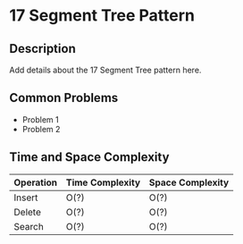 # 17 Segment Tree Pattern

## Description

Add details about the 17 Segment Tree pattern here.

## Common Problems
- Problem 1
- Problem 2

## Time and Space Complexity

| Operation | Time Complexity | Space Complexity |
|-----------|-----------------|------------------|
| Insert    | O(?)            | O(?)             |
| Delete    | O(?)            | O(?)             |
| Search    | O(?)            | O(?)             |
